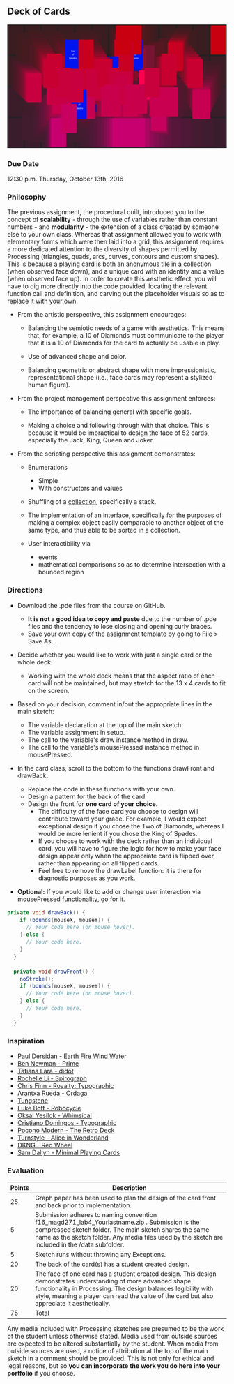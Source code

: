 ## Deck of Cards

![Deck of Cards](6029.png)

### Due Date
12:30 p.m. Thursday, October 13th, 2016

### Philosophy

The previous assignment, the procedural quilt, introduced you to the concept of __scalability__ - through the use of variables rather than constant numbers - and __modularity__ - the extension of a class created by someone else to your own class. Whereas that assignment allowed you to work with elementary forms which were then laid into a grid, this assignment requires a more dedicated attention to the diversity of shapes permitted by Processing (triangles, quads, arcs, curves, contours and custom shapes). This is because a playing card is both an anonymous tile in a collection (when observed face down), and a unique card with an identity and a value (when observed face up). In order to create this aesthetic effect, you will have to dig more directly into the code provided, locating the relevant function call and definition, and carving out the placeholder visuals so as to replace it with your own.

* From the artistic perspective, this assignment encourages:

    * Balancing the semiotic needs of a game with aesthetics. This means that, for example, a 10 of Diamonds must communicate to the player that it is a 10 of Diamonds for the card to actually be usable in play.

    * Use of advanced shape and color.

    * Balancing geometric or abstract shape with more impressionistic, representational shape (i.e., face cards may represent a stylized human figure).

* From the project management perspective this assignment enforces:

    * The importance of balancing general with specific goals.

    * Making a choice and following through with that choice. This is because it would be impractical to design the face of 52 cards, especially the Jack, King, Queen and Joker.

* From the scripting perspective this assignment demonstrates:

    * Enumerations
        * Simple
        * With constructors and values

    * Shuffling of a [collection](https://docs.oracle.com/javase/tutorial/collections/intro/), specifically a stack.

    * The implementation of an interface, specifically for the purposes of making a complex object easily comparable to another object of the same type, and thus able to be sorted in a collection.

    * User interactibility via 
        * events
        * mathematical comparisons so as to determine intersection with a bounded region

### Directions

* Download the .pde files from the course on GitHub.
    * __It is not a good idea to copy and paste__ due to the number of .pde files and the tendency to lose closing and opening curly braces.
    * Save your own copy of the assignment template by going to File > Save As...

* Decide whether you would like to work with just a single card or the whole deck.
    * Working with the whole deck means that the aspect ratio of each card will not be maintained, but may stretch for the 13 x 4 cards to fit on the screen.

* Based on your decision, comment in/out the appropriate lines in the main sketch:
    * The variable declaration at the top of the main sketch.
    * The variable assignment in setup.
    * The call to the variable's draw instance method in draw.
    * The call to the variable's mousePressed instance method in mousePressed.
    
* In the card class, scroll to the bottom to the functions drawFront and drawBack.
    * Replace the code in these functions with your own.
    * Design a pattern for the back of the card.
    * Design the front for __one card of your choice__.
        * The difficulty of the face card you choose to design will contribute toward your grade. For example, I would expect exceptional design if you chose the Two of Diamonds, whereas I would be more lenient if you chose the King of Spades.
        * If you choose to work with the deck rather than an individual card, you will have to figure the logic for how to make your face design appear only when the appropriate card is flipped over, rather than appearing on all flipped cards.
        * Feel free to remove the drawLabel function: it is there for diagnostic purposes as you work.
        
* __Optional:__ If you would like to add or change user interaction via mousePressed functionality, go for it.
    
``` java
private void drawBack() {
    if (bounds(mouseX, mouseY)) {
      // Your code here (on mouse hover).
    } else {
      // Your code here.
    }
  }

  private void drawFront() {
    noStroke();
    if (bounds(mouseX, mouseY)) {
      // Your code here (on mouse hover).
    } else {
      // Your code here.
    }
  }
```

### Inspiration

* [Paul Dersidan - Earth Fire Wind Water](https://www.behance.net/gallery/4783481/Earth-Fire-Wind-Water)
* [Ben Newman - Prime](https://www.artofplay.com/collections/playing-cards/products/prime)
* [Tatiana Lara - didot](https://www.behance.net/gallery/2088492/didot-playing-cards)
* [Rochelle Li - Spirograph](https://www.behance.net/gallery/2436997/Handmade-Spirograph-Playing-Cards-Design)
* [Chris Finn - Royalty: Typographic](https://www.behance.net/gallery/8862415/Royalty-Typographic-Playing-Cards)
* [Arantxa Rueda - Ordaga](https://www.behance.net/gallery/Ordaga/3767792)
* [Tungstene](https://www.behance.net/gallery/8214201/Tungstene-Playing-Cards)
* [Luke Bott - Robocycle](https://www.behance.net/gallery/9346429/Robocycle)
* [Oksal Yesilok - Whimsical](https://www.behance.net/gallery/36784187/Whimsical-Playing-Arts-First-Edition)
* [Cristiano Domingos - Typographic](https://www.behance.net/gallery/4264289/Playing-Cards-Typography)
* [Pocono Modern - The Retro Deck](https://www.artofplay.com/products/the-retro-deck)
* [Turnstyle - Alice in Wonderland](https://www.artofplay.com/collections/playing-cards/products/alice-in-wonderland)
* [DKNG - Red Wheel](https://www.artofplay.com/collections/playing-cards/products/red-wheel)
* [Sam Dallyn - Minimal Playing Cards](http://www.samdallyn.co.uk/Projects/Cards.aspx)

### Evaluation

Points | Description
------ | -----------
25 | Graph paper has been used to plan the design of the card front and back prior to implementation.
5 | Submission adheres to naming convention f16_magd271_lab4_Yourlastname.zip . Submission is the compressed sketch folder. The main sketch shares the same name as the sketch folder. Any media files used by the sketch are included in the /data subfolder.
5 | Sketch runs without throwing any Exceptions.
20 | The back of the card(s) has a student created design.
20 | The face of one card has a student created design. This design demonstrates understanding of more advanced shape functionality in Processing. The design balances legibility with style, meaning a player can read the value of the card but also appreciate it aesthetically.
75 | Total

Any media included with Processing sketches are presumed to be the work of the student unless otherwise stated. Media used from outside sources are expected to be altered substantially by the student. When media from outside sources are used, a notice of attribution at the top of the main sketch in a comment should be provided. This is not only for ethical and legal reasons, but so __you can incorporate the work you do here into your portfolio__ if you choose.
